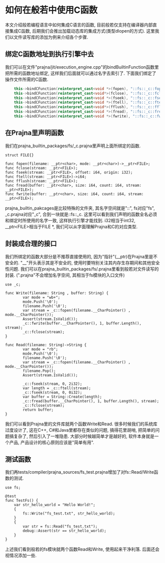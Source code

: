 # 如何在般若中使用C函数

本文介绍般若编程语言中如何集成C语言的函数, 目前般若仅支持在编译器内部直接集成C函数, 后期我们会推出加载动态库的集成方式(类型dlopen的方式).
这里我们以文件读写库的添加为例来介绍各个步骤.

## 绑定C函数地址到执行引擎中去

我们可以在文件"prajna/jit/execution_engine.cpp"的bindBuiltinFunction函数里把所需的函数地址绑定, 这样我们后面就可以通过名字去索引了.
下面我们绑定了操作文件所需的C函数.

```c++
    this->bindCFunction(reinterpret_cast<void *>(fopen), "::fs::_c::fopen");
    this->bindCFunction(reinterpret_cast<void*>(fclose), "::fs::_c::fclose");
    this->bindCFunction(reinterpret_cast<void *>(fseek), "::fs::_c::fseek");
    this->bindCFunction(reinterpret_cast<void *>(ftell), "::fs::_c::ftell");
    this->bindCFunction(reinterpret_cast<void*>(fflush), "::fs::_c::fflush");
    this->bindCFunction(reinterpret_cast<void *>(fread), "::fs::_c::fread");
    this->bindCFunction(reinterpret_cast<void *>(fwrite), "::fs::_c::fwrite");
```

## 在Prajna里声明函数

我们在prajna_builtin_packages/fs/_c.prajna里声明上面所绑定的函数.

```prajna
struct FILE{}

func fopen(filename: __ptr<char>, mode: __ptr<char>)->__ptr<FILE>;
func fclose(stream: __ptr<FILE>);
func fseek(stream: __ptr<FILE>, offset: i64, origin: i32);
func ftell(stream: __ptr<FILE>)->i64;
func fflush(stream: __ptr<FILE>);
func fread(buffer: __ptr<char>, size: i64, count: i64, stream: __ptr<FILE>);
func fwrite(buffer: __ptr<char>, size: i64, count: i64, stream: __ptr<FILE>);
```

prajna_builtin_pakcages是比较特殊的文件夹, 其名字空间就是"::", fs对应"fs", _c.prajna对应"_c", 合到一块就是::fs::_c.
这里可以看到我们声明的函数全名必须和绑定时所使用的名字一致, 这样执行引擎才能找到.
i32相当于int32, __ptr\<FILE>相当于FILE *, 我们可以从字面理解Prajna和C的对应类型.

## 封装成合理的接口

我们所绑定的函数大部分是不推荐直接使用的, 因为"指针"(__ptr)在Prajna里是不安全的.
"\__"开头表示其是不安全的, 使用时要特别关注其内存生存期间和其他安全性问题.
我们可以在prajna_builtin_packages/fs/.prajna里看到般若对文件读写的封装. (".prajna"不会增加名字空间, 其相当于fs模块的入口文件)

```prajna
use _c;

func Write(filename: String , buffer: String) {
        var mode = "wb+";
        mode.Push('\0');
        filename.Push('\0');
        var stream = _c::fopen(filename.__CharPointer() , mode.__CharPointer());
        Assert(stream.IsValid());
        _c::fwrite(buffer.__CharPointer(), 1, buffer.Length(), stream);
        _c::fclose(stream);
}

func Read(filename: String)->String {
        var mode = "rb";
        mode.Push('\0');
        filename.Push('\0');
        var stream = _c::fopen(filename.__CharPointer() , mode.__CharPointer());
        filename.Pop();
        Assert(stream.IsValid());

        _c::fseek(stream, 0, 2i32);
        var length = _c::ftell(stream);
        _c::fseek(stream, 0, 0i32);
        var buffer = String::Create(length);
        _c::fread(buffer.__CharPointer(), 1, buffer.Length(), stream);
        _c::fclose(stream);
        return buffer;
}

```

我们可以看到Prajna里的文件库就两个函数Write和Read. 很多时候我们的系统库过度设计了, 这在C++, C#和Java里都存在类似的问题, 搞得花里胡哨, 把简单的问题搞复杂了, 然后引入了一堆隐患. 大部分时候越简单才是越好的, 软件本身就是一个产品, 产品设计的核心原则应该是"简单有用".

## 测试函数

我们再tests/compiler/prajna_sources/fs_test.prajna增加了对fs::Read/Write函数的测试.

```prajna
use fs;

@test
func TestFs() {
    var str_hello_world = "Hello World!";
    {
        fs::Write("fs_test.txt", str_hello_world);
    }
    {
        var str = fs::Read("fs_test.txt");
        debug::Assert(str == str_hello_world);
    }
}
```

上述我们看到般若的fs模块就两个函数Read和Write, 使用起来干净利落. 后面还会视情况添加一些.
